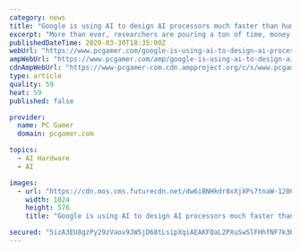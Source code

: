 ```yaml
---
category: news
title: "Google is using AI to design AI processors much faster than humans can"
excerpt: "More than ever, researchers are pouring a ton of time, money, and effort into AI designs. At Google, AI algorithms are even being used to design AI chips. This is not a complete design of silicon that Google is dealing with, but a subset of chip design known as placement optimization. This is a time-consuming task for humans. As explained by ..."
publishedDateTime: 2020-03-30T18:35:00Z
webUrl: "https://www.pcgamer.com/google-is-using-ai-to-design-ai-processors-much-faster-than-humans-can/"
ampWebUrl: "https://www.pcgamer.com/amp/google-is-using-ai-to-design-ai-processors-much-faster-than-humans-can/"
cdnAmpWebUrl: "https://www-pcgamer-com.cdn.ampproject.org/c/s/www.pcgamer.com/amp/google-is-using-ai-to-design-ai-processors-much-faster-than-humans-can/"
type: article
quality: 59
heat: 59
published: false

provider:
  name: PC Gamer
  domain: pcgamer.com

topics:
  - AI Hardware
  - AI

images:
  - url: "https://cdn.mos.cms.futurecdn.net/dw6iBNHkdr8xXjXPs7tnaW-1200-80.jpg"
    width: 1024
    height: 576
    title: "Google is using AI to design AI processors much faster than humans can"

secured: "5izA3EU8gzPy29zVaov9JW5jD68tLsipXqiAEAKFQaL2PXuSwSlFHhfNF7k3KH4AYt/nQ0aQuY1rlkefKUf/p2ClsqDTeAjWrkks3rymXnXgT9mTsgVwRNCfYRjDa3lMFvEFfJYQsgjts8JJLtLJEwlBAbrtsPd9M6PEMT0wIKL9BTarnacADT8DJH3m6a0clIMpp2zJah/hApofj0LuOt36VEjBcvY6yQm+kOjELaT5rl1aQNe2idT22oBrkXvzPcYlM5IJKa3pDuYZ3YkwuzMJRdLb9A8II8BamKWdmXRv/R0jNtYPSc3DqZssytY6;IRWWWvpzr1LQwqPBZwxspA=="
---
```


